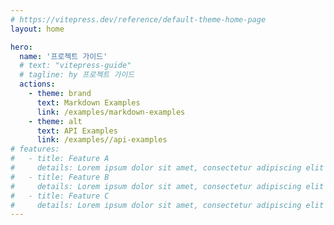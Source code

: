 ```yaml
---
# https://vitepress.dev/reference/default-theme-home-page
layout: home

hero:
  name: '프로젝트 가이드'
  # text: "vitepress-guide"
  # tagline: hy 프로젝트 가이드
  actions:
    - theme: brand
      text: Markdown Examples
      link: /examples/markdown-examples
    - theme: alt
      text: API Examples
      link: /examples//api-examples
# features:
#   - title: Feature A
#     details: Lorem ipsum dolor sit amet, consectetur adipiscing elit
#   - title: Feature B
#     details: Lorem ipsum dolor sit amet, consectetur adipiscing elit
#   - title: Feature C
#     details: Lorem ipsum dolor sit amet, consectetur adipiscing elit
---
```


<script setup>
import {
  VPTeamPage,
  VPTeamPageTitle,
  VPTeamMembers
} from 'vitepress/theme'

const members = [
  {
    avatar: 'https://www.github.com/styeo94.png',
    name: 'styeo94',
    title: 'PM',
    links: [
      { icon: 'github', link: 'https://github.com/styeo94' }
    ]
  },
  {
    avatar: 'https://www.github.com/reifier92.png',
    name: 'reifier92',
    title: 'Frontend',
    links: [
      { icon: 'github', link: 'https://github.com/reifier92' }
    ]
  },
  // {
  //   avatar: 'https://www.github.com/oseongryu.png',
  //   name: 'oseongryu',
  //   title: '',
  //   links: [
  //     { icon: 'github', link: 'https://github.com/oseongryu' }
  //   ]
  // },
  {
    avatar: '',
    name: '',
    title: '',
    links: []
  },
  {
    avatar: '',
    name: '',
    title: '',
    links: []
  },
  // {
  //   avatar: '',
  //   name: '',
  //   title: '',
  //   links: []
  // },
  // {
  //   avatar: '',
  //   name: '',
  //   title: '',
  //   links: []
  // },  
]
</script>

<VPTeamPage>
  <VPTeamMembers size="small" :members />
</VPTeamPage>
